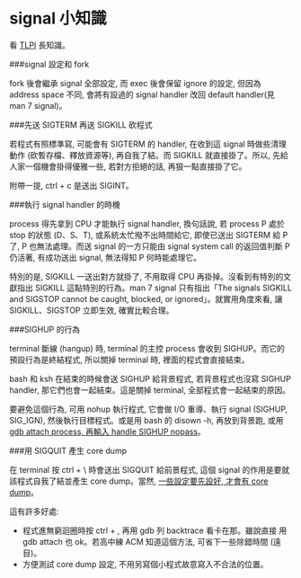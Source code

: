 # signal 小知識


看 [TLPI](http://man7.org/tlpi/) 長知識。

###signal 設定和 fork

fork 後會繼承 signal 全部設定, 而 exec 後會保留 ignore 的設定, 但因為 address space 不同, 會將有設過的 signal handler 改回 default handler(見 man 7 signal)。

###先送 SIGTERM 再送 SIGKILL 砍程式

若程式有照標準寫, 可能會有 SIGTERM 的 handler, 在收到這 signal 時做些清理動作 (砍暫存檔、釋放資源等), 再自我了結。而 SIGKILL 就直接掛了。所以, 先給人家一個機會掛得優雅一些, 若對方拒絕的話, 再狠一點直接掛了它。

附帶一提, ctrl + c 是送出 SIGINT。

###執行 signal handler 的時機

process 得先拿到 CPU 才能執行 signal handler, 換句話說, 若 process P 處於 stop 的狀態 (D、S、T), 或系統太忙撥不出時間給它, 即使已送出 SIGTERM 給 P 了, P 也無法處理。而送 signal 的一方只能由 signal system call 的返回值判斷 P 仍活著, 有成功送出 signal, 無法得知 P 何時能處理它。

特別的是, SIGKILL 一送出對方就掛了, 不用取得 CPU 再掛掉。沒看到有特別的文獻指出 SIGKILL 這點特別的行為。man 7 signal 只有指出「The signals SIGKILL and SIGSTOP cannot be caught, blocked, or ignored」。就實用角度來看, 讓 SIGKILL、SIGSTOP 立即生效, 確實比較合理。

###SIGHUP 的行為

terminal 斷線 (hangup) 時, terminal 的主控 process 會收到 SIGHUP。而它的預設行為是終結程式, 所以關掉 terminal 時, 裡面的程式會直接結束。

bash 和 ksh 在結束的時候會送 SIGHUP 給背景程式, 若背景程式也沒寫 SIGHUP handler, 那它們也會一起結束。這是關掉 terminal, 全部程式會一起結束的原因。

要避免這個行為, 可用 nohup 執行程式, 它會做 I/O 重導、執行 signal (SIGHUP, SIG_IGN), 然後執行目標程式。或是用 bash 的 disown -h, 再放到背景跑, 或用 [gdb attach process, 再輸入 handle SIGHUP nopass](http://blog.vgod.tw/2006/06/21/gdb%E7%9A%84%E5%A6%99%E7%94%A8/)。

###用 SIGQUIT 產生 core dump

在 terminal 按 ctrl + \ 時會送出 SIGQUIT 給前景程式, 這個 signal 的作用是要就該程式自我了結並產生 core dump。當然, [一些設定要先設好, 才會有 core dump](http://fcamel-life.blogspot.com/2011/12/core-dump-cgdb.html)。

這有許多好處:

- 程式進無窮迴圈時按 ctrl + \, 再用 gdb 列 backtrace 看卡在那。雖說直接 用 gdb attach 也 ok。若高中練 ACM 知道這個方法, 可省下一些除錯時間 (遠目)。
- 方便測試 core dump 設定, 不用另寫個小程式故意寫入不合法的位置。
